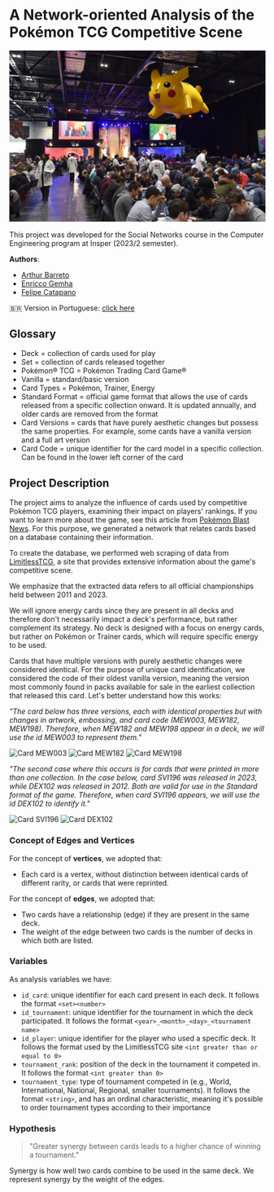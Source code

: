 # A Network-oriented Analysis of the Pokémon TCG Competitive Scene

![Pokémon TCG](wallpaper.jpg)

This project was developed for the Social Networks course in the Computer Engineering program at Insper (2023/2 semester).

**Authors**:

- [Arthur Barreto](https://github.com/Arthur-Barreto)
- [Enricco Gemha](https://github.com/G3mha)
- [Felipe Catapano](https://github.com/MekhyW)

🇧🇷 Version in Portuguese: [click here](./README-pt_BR.md)

## Glossary

- Deck = collection of cards used for play
- Set = collection of cards released together
- Pokémon® TCG = Pokémon Trading Card Game®
- Vanilla = standard/basic version
- Card Types = Pokémon, Trainer, Energy
- Standard Format = official game format that allows the use of cards released from a specific collection onward. It is updated annually, and older cards are removed from the format
- Card Versions = cards that have purely aesthetic changes but possess the same properties. For example, some cards have a vanilla version and a full art version
- Card Code = unique identifier for the card model in a specific collection. Can be found in the lower left corner of the card

## Project Description

The project aims to analyze the influence of cards used by competitive Pokémon TCG players, examining their impact on players' rankings. If you want to learn more about the game, see this article from [Pokémon Blast News](https://www.jacobmarciniec.com/blog/pokemon-cards-explained-for-absolute-beginners). For this purpose, we generated a network that relates cards based on a database containing their information.

To create the database, we performed web scraping of data from [LimitlessTCG](https://limitlesstcg.com/), a site that provides extensive information about the game's competitive scene.

We emphasize that the extracted data refers to all official championships held between 2011 and 2023.

We will ignore energy cards since they are present in all decks and therefore don't necessarily impact a deck's performance, but rather complement its strategy. No deck is designed with a focus on energy cards, but rather on Pokémon or Trainer cards, which will require specific energy to be used.

Cards that have multiple versions with purely aesthetic changes were considered identical. For the purpose of unique card identification, we considered the code of their oldest vanilla version, meaning the version most commonly found in packs available for sale in the earliest collection that released this card. Let's better understand how this works:

*"The card below has three versions, each with identical properties but with changes in artwork, embossing, and card code (MEW003, MEW182, MEW198). Therefore, when MEW182 and MEW198 appear in a deck, we will use the id MEW003 to represent them."*

![Card MEW003](https://limitlesstcg.nyc3.digitaloceanspaces.com/tpci/MEW/MEW_003_R_EN_LG.png)
![Card MEW182](https://limitlesstcg.nyc3.digitaloceanspaces.com/tpci/MEW/MEW_182_R_EN_LG.png)
![Card MEW198](https://limitlesstcg.nyc3.digitaloceanspaces.com/tpci/MEW/MEW_198_R_EN_LG.png)

*"The second case where this occurs is for cards that were printed in more than one collection. In the case below, card SVI196 was released in 2023, while DEX102 was released in 2012. Both are valid for use in the Standard format of the game. Therefore, when card SVI196 appears, we will use the id DEX102 to identify it."*

![Card SVI196](https://limitlesstcg.nyc3.digitaloceanspaces.com/tpci/SVI/SVI_196_R_EN_LG.png)
![Card DEX102](https://limitlesstcg.nyc3.digitaloceanspaces.com/tpci/DEX/DEX_102_R_EN_LG.png)

### Concept of Edges and Vertices

For the concept of **vertices**, we adopted that:

- Each card is a vertex, without distinction between identical cards of different rarity, or cards that were reprinted.

For the concept of **edges**, we adopted that:

- Two cards have a relationship (edge) if they are present in the same deck.
- The weight of the edge between two cards is the number of decks in which both are listed.

### Variables

As analysis variables we have:

- `id_card`: unique identifier for each card present in each deck. It follows the format `<set><number>`
- `id_tournament`: unique identifier for the tournament in which the deck participated. It follows the format `<year>_<month>_<day>_<tournament name>`
- `id_player`: unique identifier for the player who used a specific deck. It follows the format used by the LimitlessTCG site `<int greater than or equal to 0>`
- `tournament_rank`: position of the deck in the tournament it competed in. It follows the format `<int greater than 0>`
- `tournament_type`: type of tournament competed in (e.g., World, International, National, Regional, smaller tournaments). It follows the format `<string>`, and has an ordinal characteristic, meaning it's possible to order tournament types according to their importance

### Hypothesis

> "Greater synergy between cards leads to a higher chance of winning a tournament."

Synergy is how well two cards combine to be used in the same deck. We represent synergy by the weight of the edges.
